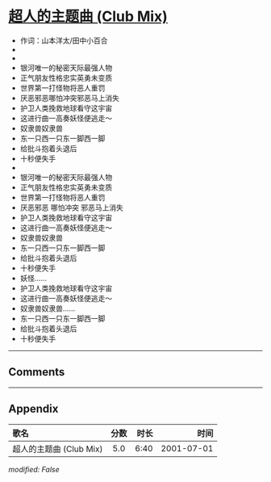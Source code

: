 # [超人的主题曲 (Club Mix)](https://music.163.com/song?id=26075096)

* 作词：山本洋太/田中小百合
*
*
* 银河唯一的秘密天际最强人物
* 正气朋友性格忠实英勇未变质
* 世界第一打怪物将恶人重罚
* 厌恶邪恶哪怕冲突邪恶马上消失
* 护卫人类挽救地球看守这宇宙
* 这进行曲一高奏妖怪便逃走～
* 奴隶兽奴隶兽
* 东一只西一只东一脚西一脚
* 给批斗抱着头退后
* 十秒便失手
* 
* 银河唯一的秘密天际最强人物
* 正气朋友性格忠实英勇未变质
* 世界第一打怪物将恶人重罚
* 厌恶邪恶 哪怕冲突 邪恶马上消失
* 护卫人类挽救地球看守这宇宙
* 这进行曲一高奏妖怪便逃走～
* 奴隶兽奴隶兽
* 东一只西一只东一脚西一脚
* 给批斗抱着头退后
* 十秒便失手
* 妖怪……
* 护卫人类挽救地球看守这宇宙
* 这进行曲一高奏妖怪便逃走～
* 奴隶兽奴隶兽……
* 东一只西一只东一脚西一脚
* 给批斗抱着头退后
* 十秒便失手


---

## Comments


---

## Appendix

|歌名|分数|时长|时间|
|:---|:---:|---:|---:|
|超人的主题曲 (Club Mix)|5.0|6:40|2001-07-01

*modified: False*